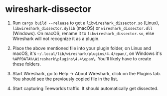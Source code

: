 wireshark-dissector
===================

1. Run `cargo build --release` to get a `libwireshark_dissector.so` (Linux),
   `libwireshark_dissector.dylib` (macOS) or `wireshark_dissector.dll`
   (Windows). On macOS, rename it to `libwireshark_dissector.so`, else
   Wireshark will not recognize it as a plugin.

2. Place the above mentioned file into your plugin folder, on Linux and macOS,
   it's `~/.local/lib/wireshark/plugins/4.4/epan/`, on Windows it's
   `%APPDATA%\Wireshark\plugins\4.4\epan\`. You'll likely have to create these
   folders.

3. Start Wireshark, go to Help → About Wireshark, click on the Plugins tab. You
   should see the previously copied file in the list.

4. Start capturing Teeworlds traffic. It should automatically get dissected.
